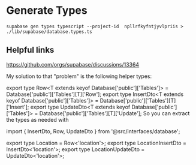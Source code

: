 # Generate Types 
```
supabase gen types typescript --project-id  npllrfkyfntjyvlpriis > ./lib/supabase/database.types.ts
```













## Helpful links
https://github.com/orgs/supabase/discussions/13364

My solution to that "problem" is the following helper types:

export type Row<T extends keyof Database['public']['Tables']> = Database['public']['Tables'][T]['Row'];
export type InsertDto<T extends keyof Database['public']['Tables']> = Database['public']['Tables'][T]['Insert'];
export type UpdateDto<T extends keyof Database['public']['Tables']> = Database['public']['Tables'][T]['Update'];
So you can extract the types as needed with

import { InsertDto, Row, UpdateDto } from '@src/interfaces/database';

export type Location = Row<'location'>;
export type LocationInsertDto = InsertDto<'location'>;
export type LocationUpdateDto = UpdateDto<'location'>;
